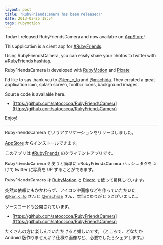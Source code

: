 ```yaml
---
layout: post
title: "RubyFriendsCamera has been released!"
date: 2013-02-25 18:54
tags: rubymotion
---
```

Today I released RubyFriendsCamera and now available on [AppStore](https://itunes.apple.com/jp/app/ruby-friends-camera/id602073192?mt=8)!

This application is a client app for [#RubyFriends](http://rubyfriends.com).

Using RubyFriendsCamera, you can easily share your photos to twitter with #RubyFriends hashtag.

RubyFriendsCamera is developed with [RubyMotion](http://www.rubymotion.com) and [Pixate](http://www.pixate.com).

I'd like to say thank you to [@ken_c_lo](https://twitter.com/ken_c_lo) and [@machida](https://twitter.com/machida).
They created a great application icon, splash screen, toolbar icons, background images.

Source code is available here.

- [https://github.com/satococoa/RubyFriendsCamera](https://github.com/satococoa/RubyFriendsCamera)

Enjoy!

----

RubyFriendsCamera というアプリケーションをリリースしました。

[AppStore](https://itunes.apple.com/jp/app/ruby-friends-camera/id602073192?mt=8) からインストールできます。

このアプリは [#RubyFriends](http://rubyfriends.com) のクライアントアプリです。

RubyFriendsCamera を使うと簡単に #RubyFriendsCamera ハッシュタグをつけて twitter に写真を UP することができます。

RubyFriendsCamera は [RubyMotion](http://www.rubymotion.com) と [Pixate](http://www.pixate.com) を使って開発しています。

突然の依頼にもかかわらず、アイコンや画像などを作っていただいた [@ken_c_lo](https://twitter.com/ken_c_lo) さんと [@machida](https://twitter.com/machida) さん、本当にありがとうございました。

ソースコードも公開されています。

- [https://github.com/satococoa/RubyFriendsCamera](https://github.com/satococoa/RubyFriendsCamera)

たくさんの方に楽しんでいただけると嬉しいです。
(ところで、どなたかAndroid 版作りませんか？仕様や画像など、必要でしたらシェアします。)

